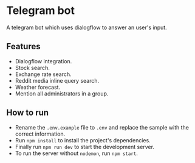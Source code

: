 # Telegram bot

A telegram bot which uses dialogflow to answer an user's input.

## Features

- Dialogflow integration.
- Stock search.
- Exchange rate search.
- Reddit media inline query search.
- Weather forecast.
- Mention all administrators in a group.

## How to run

- Rename the `.env.example` file to `.env` and replace the sample with the correct information.
- Run `npm install` to install the project's dependencies.
- Finally run `npm run dev` to start the development server.
- To run the server without `nodemon`, run `npm start`.
